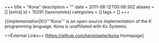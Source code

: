 +++
title = "Kona"
description = ""
date = 2011-08-12T00:06:30Z
aliases = []
[extra]
id = 10291
[taxonomies]
categories = []
tags = []
+++

{{implementation|K}}'''Kona''' is an open-source implementation of the K programming language. Kona is unaffiliated with Kx Systems.

==External Links==
[https://github.com/kevinlawler/kona Homepage]
